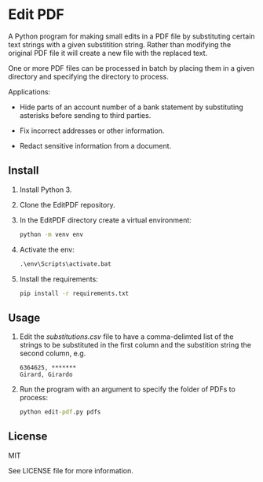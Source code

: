 # Edit PDF

A Python program for making small edits in a PDF file by substituting certain text strings with a given substitition string. Rather than modifying the original PDF file it will create a new file with the replaced text.

One or more PDF files can be processed in batch by placing them in a given directory and specifying the directory to process.

Applications:

* Hide parts of an account number of a bank statement by substituting asterisks before sending to third parties.

* Fix incorrect addresses or other information.

* Redact sensitive information from a document.

## Install

 1. Install Python 3.
 2. Clone the EditPDF repository.
 3. In the EditPDF directory create a virtual environment:

    ```cmd
    python -m venv env
    ```

 4. Activate the env:

    ```cmd
    .\env\Scripts\activate.bat
    ```

 5. Install the requirements:

    ```cmd
    pip install -r requirements.txt
    ```

## Usage

 1. Edit the *substitutions.csv* file to have a comma-delimted list of the strings to be substituted in the first column and the substition string the second column, e.g.

    ```text
    6364625, *******
    Girard, Girardo
    ```

 2. Run the program with an argument to specify the folder of PDFs to process:

    ```cmd
    python edit-pdf.py pdfs
    ```

## License

MIT

See LICENSE file for more information.
